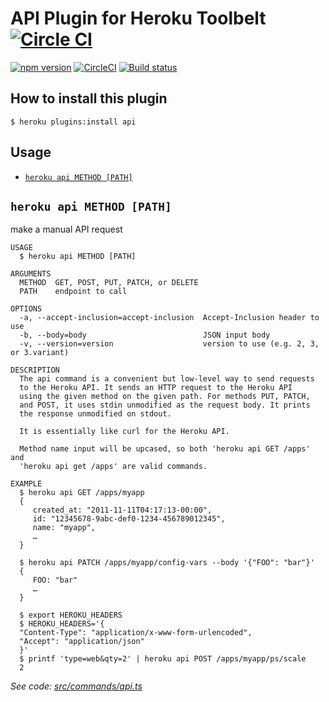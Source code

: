 # API Plugin for Heroku Toolbelt [![Circle CI](https://circleci.com/gh/heroku/heroku-api-plugin/tree/master.svg?style=svg)](https://circleci.com/gh/heroku/heroku-api-plugin/tree/master)

[![npm version](https://badge.fury.io/js/heroku-api-plugin.svg)](http://badge.fury.io/js/heroku-api-plugin)
[![CircleCI](https://circleci.com/gh/heroku/heroku-api-plugin/tree/master.svg?style=svg)](https://circleci.com/gh/heroku/heroku-api-plugin/tree/master)
[![Build status](https://ci.appveyor.com/api/projects/status/9i6wk4i1pe2hsss0/branch/master?svg=true)](https://ci.appveyor.com/project/Heroku/heroku-api-plugin/branch/master)

## How to install this plugin

```shell
$ heroku plugins:install api
```

## Usage

<!-- commands -->
* [`heroku api METHOD [PATH]`](#heroku-api-method-path)

## `heroku api METHOD [PATH]`

make a manual API request

```
USAGE
  $ heroku api METHOD [PATH]

ARGUMENTS
  METHOD  GET, POST, PUT, PATCH, or DELETE
  PATH    endpoint to call

OPTIONS
  -a, --accept-inclusion=accept-inclusion  Accept-Inclusion header to use
  -b, --body=body                          JSON input body
  -v, --version=version                    version to use (e.g. 2, 3, or 3.variant)

DESCRIPTION
  The api command is a convenient but low-level way to send requests
  to the Heroku API. It sends an HTTP request to the Heroku API
  using the given method on the given path. For methods PUT, PATCH,
  and POST, it uses stdin unmodified as the request body. It prints
  the response unmodified on stdout.

  It is essentially like curl for the Heroku API.

  Method name input will be upcased, so both 'heroku api GET /apps' and
  'heroku api get /apps' are valid commands.

EXAMPLE
  $ heroku api GET /apps/myapp
  {
     created_at: "2011-11-11T04:17:13-00:00",
     id: "12345678-9abc-def0-1234-456789012345",
     name: "myapp",
     …
  }

  $ heroku api PATCH /apps/myapp/config-vars --body '{"FOO": "bar"}'
  {
     FOO: "bar"
     …
  }

  $ export HEROKU_HEADERS
  $ HEROKU_HEADERS='{
  "Content-Type": "application/x-www-form-urlencoded",
  "Accept": "application/json"
  }'
  $ printf 'type=web&qty=2' | heroku api POST /apps/myapp/ps/scale
  2
```

_See code: [src/commands/api.ts](https://github.com/heroku/heroku-api-plugin/blob/v2.2.0/src/commands/api.ts)_
<!-- commandsstop -->

